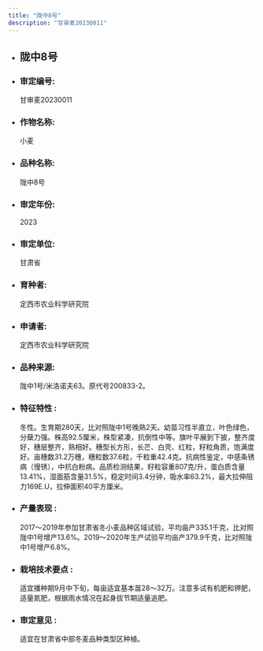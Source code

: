 ```yaml
---
title: "陇中8号"
description: "甘审麦20230011"
---
```

* ## 陇中8号
* ###  审定编号:  
   甘审麦20230011

*  ### 作物名称:  
   小麦

*   ###  品种名称: 
    陇中8号

*   ### 审定年份: 
    2023

*   ### 审定单位:  
    甘肃省

*   ### 育种者:  
    定西市农业科学研究院

*   ### 申请者:  
    定西市农业科学研究院 

*   ### 品种来源:  
    陇中1号/米洛诺夫63。原代号200833-2。

*   ### 特征特性 : 
    冬性。生育期280天，比对照陇中1号晚熟2天。幼苗习性半直立，叶色绿色，分蘖力强。株高92.5厘米，株型紧凑，抗倒性中等。旗叶平展到下披，整齐度好，穗层整齐，熟相好。穗型长方形，长芒、白壳、红粒，籽粒角质，饱满度好。亩穗数31.2万穗，穗粒数37.6粒，千粒重42.4克。抗病性鉴定，中感条锈病（慢锈），中抗白粉病。品质检测结果，籽粒容重807克/升，蛋白质含量13.41%，湿面筋含量31.5%，稳定时间3.4分钟，吸水率63.2%，最大拉伸阻力169E.U，拉伸面积40平方厘米。

*   ### 产量表现 : 
    2017～2019年参加甘肃省冬小麦品种区域试验，平均亩产335.1千克，比对照陇中1号增产13.6%。2019～2020年生产试验平均亩产379.9千克，比对照陇中1号增产6.8%。

*   ### 栽培技术要点 : 
    适宜播种期9月中下旬，每亩适宜基本苗28～32万。注意多试有机肥和钾肥，适量氮肥，根据雨水情况在起身拔节期适量追肥。

*   ### 审定意见 : 
    适宜在甘肃省中部冬麦品种类型区种植。

